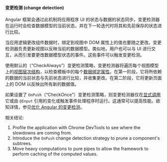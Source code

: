 #### 变更检测 (change detection)

Angular 框架会通过此机制将应用程序 UI 的状态与数据的状态同步。变更检测器在运行时会检查数据模型的当前状态，并在下一轮迭代时将其和先前保存的状态进行比较。

当应用逻辑更改组件数据时，绑定到视图中 DOM 属性上的值也要随之更改。变更检测器负责更新视图以反映当前的数据模型。类似地，用户也可以与 UI 进行交互，从而引发要更改数据模型状态的事件。这些事件可以触发变更检测。

使用默认的（“CheckAlways”）变更检测策略，变更检测器将遍历每个视图模型上的[视图层次结构](https://angular.cn/guide/glossary#view-tree)，以检查模板中的每个[数据绑定属性](https://angular.cn/guide/glossary#data-binding)。在第一阶段，它将所依赖的数据的当前状态与先前状态进行比较，并收集更改。在第二阶段，它将更新页面上的 DOM 以反映出所有新的数据值。

如果设置了 `OnPush`（“CheckOnce”）变更检测策略，则变更检测器仅在[显式调用](https://angular.cn/api/core/ChangeDetectorRef)它或由 `@Input` 引用的变化或触发事件处理程序时运行。这通常可以提高性能。欲知详情，参见[优化 Angular 的变更检测](https://web.dev/faster-angular-change-detection/)。



相关结论:

1. Profile the application with Chrome DevTools to see where the slowdowns are coming from.
2. Introduce the `OnPush` change detection strategy to prune a component's subtrees.
3. Move heavy computations to pure pipes to allow the framework to perform caching of the computed values.
